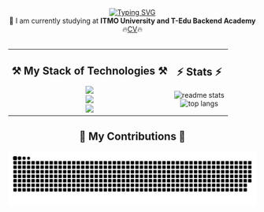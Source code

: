 <div align="center">
    <a href="https://git.io/typing-svg">
        <img src="https://readme-typing-svg.herokuapp.com?font=Righteous&size=40&duration=3000&pause=10&color=A70EF7&center=true&vCenter=true&random=false&width=700&height=100&lines=Hello%2C+World!+%F0%9F%AB%B6%F0%9F%8F%BB;I'm+k6zma;I'm+a+beginner+in+ML+and+Backend" alt="Typing SVG" />
    </a>
</div>

<div align="center">
    🥰 I am currently studying at <b>ITMO University and T-Edu Backend Academy</b>
    <br/>
</div>

<div align="center">
     <div align="center">
    🔥<a href="https://k6zma-cv.tiiny.site/" target="_blank">CV</a>🔥
</div>

<br/>

<table>
<tr>
    <td valign="top" align="center">
        <h2>⚒️ My Stack of Technologies ⚒️</h2>
        <img src="https://skillicons.dev/icons?i=go,postgres,docker,nginx,bash,linux" /><br>
        <img src="https://skillicons.dev/icons?i=python,pytorch,opencv,tensorflow,sklearn,fastapi" /><br>
        <img src="https://skillicons.dev/icons?i=vscode,git,github,html,css,grafana" />
    </td>
    <td valign="top" align="center">
        <h2>⚡ Stats ⚡</h2>
        <img src="https://github-readme-stats-salesp07.vercel.app/api?username=k6zma&count_private=true&show_icons=true&theme=midnight-purple&border_radius=12" alt="readme stats">
        <br>
        <img src="https://github-readme-stats-salesp07.vercel.app/api/top-langs/?username=k6zma&hide=HTML&langs_count=8&layout=compact&theme=midnight-purple&border_radius=12" alt="top langs">
    </td>
</tr>
</table>

<div align="center">
    <h2>🐍 My Contributions 🐍</h2>
    <img alt="snake eating my contributions" src="https://raw.githubusercontent.com/k6zma/k6zma/output/github-contribution-grid-snake.svg" />
</div>
